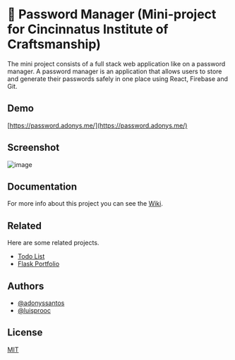 # 📂 Password Manager (Mini-project for Cincinnatus Institute of Craftsmanship)

The mini project consists of a full stack web application like on a password manager. 
A password manager is an application that allows users to store and generate their passwords safely in one place using React, Firebase and Git.

## Demo

[https://password.adonys.me/](https://password.adonys.me/)

## Screenshot

![image](https://user-images.githubusercontent.com/58638286/179633333-e043a358-7984-4157-864e-459b1f1148a2.png)

## Documentation

For more info about this project you can see the [Wiki](https://github.com/adonyssantos/password-manager/wiki).

## Related

Here are some related projects.

- [Todo List](https://github.com/adonyssantos/cic-evaluation-app)
- [Flask Portfolio](https://github.com/adonyssantos/python-flask-website)

## Authors

- [@adonyssantos](https://www.github.com/adonyssantos)
- [@luisprooc](https://github.com/luisprooc)

## License

[MIT](https://choosealicense.com/licenses/mit/)
